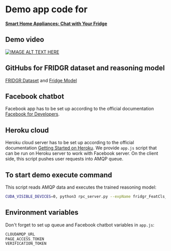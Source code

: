# Demo app code for
**[Smart Home Appliances: Chat with Your Fridge](https://arxiv.org/pdf/1912.09589.pdf)**

## Demo video
[![IMAGE ALT TEXT HERE](https://img.youtube.com/vi/UkapMNcXlq8/0.jpg)](https://www.youtube.com/watch?v=UkapMNcXlq8)

## GitHubs for FRIDGR dataset and reasoning model
[FRIDGR Dataset](https://github.com/gudovskiy/fridge-dataset/) and [Fridge Model](https://github.com/gudovskiy/fridge-network)

## Facebook chatbot
Facebook app has to be set up according to the official documentation [Facebook for Developers](https://developers.facebook.com/docs/messenger-platform/).

## Heroku cloud
Heroku cloud server has to be set up according to the official documentation [Getting Started on Heroku](https://devcenter.heroku.com/start).
We provide `app.js` script that can be run on Heroku server to work with Facebook server. On the client side, this script pushes user requests into AMQP queue.

## To start demo execute command
This script reads AMQP data and executes the trained reasoning model:

```bash
CUDA_VISIBLE_DEVICES=0, python3 rpc_server.py --expName fridgr_FeatCls_EmbRandom_CfgArgs0 --gpus 0 --netLength 4 --restoreEpoch 25 --getPreds @configs/args_inference.txt
```

## Environment variables
Don't forget to set up queue and Facebook chatbot variables in `app.js`:
```bash
CLOUDAMQP_URL
PAGE_ACCESS_TOKEN
VERIFICATION_TOKEN
```
